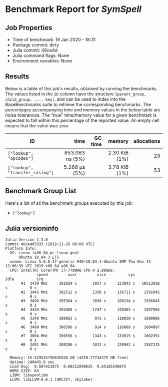 # Benchmark Report for *SymSpell*

## Job Properties
* Time of benchmark: 19 Jan 2020 - 18:31
* Package commit: dirty
* Julia commit: 46ce4d
* Julia command flags: None
* Environment variables: None

## Results
Below is a table of this job's results, obtained by running the benchmarks.
The values listed in the `ID` column have the structure `[parent_group, child_group, ..., key]`, and can be used to
index into the BaseBenchmarks suite to retrieve the corresponding benchmarks.
The percentages accompanying time and memory values in the below table are noise tolerances. The "true"
time/memory value for a given benchmark is expected to fall within this percentage of the reported value.
An empty cell means that the value was zero.

| ID                              | time            | GC time | memory        | allocations |
|---------------------------------|----------------:|--------:|--------------:|------------:|
| `["lookup", "opcodes"]`         | 853.063 ns (5%) |         | 2.30 KiB (1%) |          29 |
| `["lookup", "transfer_casing"]` |   5.268 μs (5%) |         | 3.78 KiB (1%) |          53 |

## Benchmark Group List
Here's a list of all the benchmark groups executed by this job:

- `["lookup"]`

## Julia versioninfo
```
Julia Version 1.3.0
Commit 46ce4d7933 (2019-11-26 06:09 UTC)
Platform Info:
  OS: Linux (x86_64-pc-linux-gnu)
      Ubuntu 18.04.3 LTS
  uname: Linux 5.0.0-37-generic #40~18.04.1-Ubuntu SMP Thu Nov 14 12:06:39 UTC 2019 x86_64 x86_64
  CPU: Intel(R) Core(TM) i7-7700HQ CPU @ 2.80GHz: 
              speed         user         nice          sys         idle          irq
       #1  3439 MHz     381029 s       1937 s     123043 s   10513918 s          0 s
       #2  3445 MHz     382512 s       1338 s     136711 s    1591045 s          0 s
       #3  3498 MHz     395364 s       2836 s     100134 s    1596043 s          0 s
       #4  3439 MHz     393465 s       1747 s     120303 s    1597504 s          0 s
       #5  3349 MHz     388062 s        972 s     118830 s    1600886 s          0 s
       #6  3499 MHz     386586 s        914 s     116809 s    1604097 s          0 s
       #7  3094 MHz     356556 s       1343 s     133015 s    1602391 s          0 s
       #8  3491 MHz     388206 s       1012 s     120942 s    1587215 s          0 s
       
  Memory: 15.529525756835938 GB (4259.77734375 MB free)
  Uptime: 240445.0 sec
  Load Avg:  0.607421875  0.68212890625  0.65185546875
  WORD_SIZE: 64
  LIBM: libopenlibm
  LLVM: libLLVM-6.0.1 (ORCJIT, skylake)
```